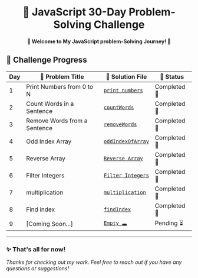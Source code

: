   <h1 align="center">🚀 JavaScript 30-Day Problem-Solving Challenge</h1>



<h4  align="center" > 🚀 Welcome to My JavaScript problem-Solving Journey! 🎯 </h4> 


## 📅 Challenge Progress  

| Day | 📌 Problem Title  | 📂 Solution File | 📆 Status |
|----|--------------------|-----------------|---|
| 1️ | Print Numbers from 0 to N | [`print numbers`](problems/printNumber(day1).js) | Completed 🎯 | 
| 2️ | Count Words in a Sentence | [`countWords`](problems/countWords(day2).js )  | Completed 🎯 |
| 3️ | Remove Words from a Sentence | [`removeWords`](problems/removeWords(day3).js) | Completed 🎯 |
| 4️ | Odd Index Array | [`oddIndexOfArray`](problems/OddIndexArray(day4).js) | Completed 🎯|
| 5️ | Reverse Array | [`Reverse Array`](problems/reverseArray(day5).js) | Completed 🎯 |
| 6️ | Filter Integers | [`Filter Integers`](problems/filterIntegers(day6).js) | Completed 🎯 |
| 7 | multiplication | [`multiplication`](problems/multiplicationTable(day7).js) | Completed 🎯 |
| 8️ | Find index | [`findIndex`](problems/findIndex(day8).js) | Completed 🎯 |
| 9️ | [Coming Soon...] | [`Empty 🕳️`](#) | Pending ⏳ |
<!--
| 10 | [Coming Soon...] | [`Empty 🕳️`](#) | Pending ⏳ |
| 1️1️ | [Coming Soon...] | [`Empty 🕳️`](#) | Pending ⏳ |
| 12 | [Coming Soon...] | [`Empty 🕳️`](#) | Pending ⏳ |
| 13️ | [Coming Soon...] | [`Empty 🕳️`](#) | Pending ⏳ |
| 14️ | [Coming Soon...] | [`Empty 🕳️`](#) | Pending ⏳ |
| 15️ | [Coming Soon...] | [`Empty 🕳️`](#) | Pending ⏳ |
| 16️ | [Coming Soon...] | [`Empty 🕳️`](#) | Pending ⏳ |
| 17️ | [Coming Soon...] | [`Empty 🕳️`](#) | Pending ⏳ |
| 18️ | [Coming Soon...] | [`Empty 🕳️`](#) | Pending ⏳ |
| 19️ | [Coming Soon...] | [`Empty 🕳️`](#) | Pending ⏳ |
| 20️ | [Coming Soon...] | [`Empty 🕳️`](#) | Pending ⏳ |
| 21 | [Coming Soon...] | [`Empty 🕳️`](#) | Pending ⏳ |
| 22 | [Coming Soon...] | [`Empty 🕳️`](#) | Pending ⏳ |
| 23️ | [Coming Soon...] | [`Empty 🕳️`](#) | Pending ⏳ |
| 24️ | [Coming Soon...] | [`Empty 🕳️`](#) | Pending ⏳ |
| 25️ | [Coming Soon...] | [`Empty 🕳️`](#) | Pending ⏳ |
| 26️ | [Coming Soon...] | [`Empty 🕳️`](#) | Pending ⏳ |
| 27️ | [Coming Soon...] | [`Empty 🕳️`](#) | Pending ⏳ |
| 28️ | [Coming Soon...] | [`Empty 🕳️`](#) | Pending ⏳ |
| 29️ | [Coming Soon...] | [`Empty 🕳️`](#) | Pending ⏳ |
| 3️0️ | [Coming Soon...] | [`Empty 🕳️`](#) | Pending ⏳ |
  -->

 


---
<!-- 
## 📂 Code Previews

### 📝 Day 1: Print Numbers from 0 to N [`🔗`](problems/day1.js)
**Problem Statement**: Write a JavaScript function `printNumbers(N)` that prints all numbers from **0 to N**.

#### Code :
```javascript
function printNumber(N) {
  if (N >= 0) {
 for (let i = 0; i <= N; i++) {
console.log(i);
 }
  }
}
printNumber(5);
//output :0 1 2 3 4 5

```
### 📝 Day 2: Word Counter [`🔗`](problems/countWords(day2).js)
**Problem Statement**: Write a JavaScript function `countWords()`  that takes a string and returns the number of words contained in this string .
#### Code :
```javascript
function countWords(sentence) {
  let words = 0;
  let isWord = false;

  for (const char of sentence) {

 if (char != " ") {
if (!isWord) {
  words++;
  isWord = true;
}
 } else {
isWord = false;
 }
  }
  return words;
}
const output = countWords("DEV ZeroOne is a Next-Gen Programming Learning Platform.");
const output2 = countWords(" ");
console.log(output,output2);
//output 8 0
```

### 📝 Day 3: Remove Words [`🔗`](problems/removeWords.js)
**Problem Statement**: Write a JavaScript function `removeWords()` that takes a string and returns the string without the first three words.
- If the input is null, undefined, or the empty string, it returns "Invalid input".
-  If the string length is three or less, it returns "String too short to remove".
- Do not use any built-in string methods such as .slice() or .substring().
#### Code :
```javascript
function removeWords(sentence) {
 
if( sentence === null ||
  sentence === undefined || 
  sentence === ""){
  return "Invalid Input "
 }

 if(typeof sentence !== 'string'){
return "Invalid Input" 
 }  

let removeWord =''
let isWhiteSpaces = true;

  for (const word  of sentence) {
  if(word !== " "){
isWhiteSpaces = false;
break;
  }

  if(isWhiteSpaces){
return "Invalid Input";
  }
 }

 if(sentence.length <= 3){
  return " String is too short to remove";
 }
 
 for(let i = 3; i < sentence.length; i++){

  removeWord = removeWord + sentence[i];

  }
 return removeWord;
}

console.log(removeWords("Dev Zero One")); // Zero One
console.log(removeWords("I love programming"));// ove programming
console.log(removeWords("yes"));// String is too Short to remove
console.log(removeWords(""));// Invalid Input
console.log(removeWords(555));// Invalid Input
console.log(removeWords(null));// Invalid Input


 
```
### 📝 Day 4: Odd Indexed Elements [`🔗`](problems/manipulationOddIndexArry.js)
**Problem Statement**: Write a JavaScript function that takes an array and returns a new array containing all the odd indexed elements from the original array. The function should handle the following cases.
- If the input array is empty or not an array, it returns "Invalid Array".
- If the input array contains non-numeric elements, it returns "Invalid Array".
- If the length of the original array is less than 3, the function adds "DEVZEROONE" to the beginning and if the length of the original array more than 3, the function adds "DEVZEROONE" to the end.
- We consider a 0-indexed position as an odd number.
#### Code :
```javascript
function oddIndexOfArray(arrays){

 if(arrays.length === 0 || 
  !Array.isArray(arrays)){
  return "Invalid Array"
 }

 for (const number of arrays) {
  if(typeof number !== 'number'){
return "Invalid Array "
  }
 
 }

 let newArray = []
 newArray.push(arrays[0]);

 for( let i = 0; i < arrays.length ; i++ ){
  i % 2 !== 0 ? newArray.push(arrays[i]) : null;
 }
 newArray.length < 3 ? newArray.push("DEVZEROONE") : newArray.unshift("DEVZEROONE");

 return newArray;
}

const num = [ 12, 15, 8];
const num2 = [12, 15, 8, 65, 20, 111];

console.log(oddIndexOfArray(num)); // [ 12, 15, 'DEVZEROONE' ]

console.log(oddIndexOfArray(num2));//[ 'DEVZEROONE', 12, 15, 65, 111 ]

```


### 📝 Day 5: [Coming Soon...] [`🔗`](#)
**Problem Statement**: [`emty 🕳️`]
#### Code :
```javascript
console.log('output is on the way ')

``` -->
<!--  
### 📝 Day 6: [Coming Soon...] [`🔗`](#)
**Problem Statement**: [`emty 🕳️`]
#### Code :
```javascript 
console.log('output is on the way ')

```

 ### 📝 Day 7: [Coming Soon...] [`🔗`](#) 
 **Problem Statement**: 

 #### Code: 
```javascript  
console.log('output is on the way ')
``` 
### 📝 Day 8: [Coming Soon...] [`🔗`](#) 
**Problem Statement**: 
#### Code: 
```javascript  
console.log('output is on the way ')
``` 
### 📝 Day 9: [Coming Soon...] [`🔗`](#) **Problem Statement**: 
#### Code:  
```javascript  
console.log('output is on the way ')
``` 
### 📝 Day 10: [Coming Soon...] [`🔗`](#) **Problem Statement**: 
#### Code:  
```javascript  
console.log('output is on the way ')
``` 
### 📝 Day 11: [Coming Soon...] [`🔗`](#) **Problem Statement**: 
#### Code:  
```javascript  
console.log('output is on the way ')
``` 
### 📝 Day 12: [Coming Soon...] [`🔗`](#) **Problem Statement**: 
#### Code:  
```javascript  
console.log('output is on the way ')
``` 
### 📝 Day 13: [Coming Soon...] [`🔗`](#) **Problem Statement**: 
#### Code:  
```javascript  
console.log('output is on the way ')
``` 
### 📝 Day 14: [Coming Soon...] [`🔗`](#) **Problem Statement**: 
#### Code:  
```javascript  
console.log('output is on the way ')
``` 
### 📝 Day 15: [Coming Soon...] [`🔗`](#) **Problem Statement**: 
#### Code:  
```javascript  
console.log('output is on the way ')
``` 
### 📝 Day 16: [Coming Soon...] [`🔗`](#) **Problem Statement**: 
#### Code:  
```javascript  
console.log('output is on the way ')
``` 
### 📝 Day 17: [Coming Soon...] [`🔗`](#) **Problem Statement**: 
#### Code:  
```javascript  
console.log('output is on the way ')
``` 
### 📝 Day 18: [Coming Soon...] [`🔗`](#) **Problem Statement**: 
#### Code:  
```javascript  
console.log('output is on the way ')
``` 
### 📝 Day 19: [Coming Soon...] [`🔗`](#) **Problem Statement**: 
#### Code:  
```javascript  
console.log('output is on the way ')
``` 
### 📝 Day 20: [Coming Soon...] [`🔗`](#) **Problem Statement**: 
#### Code:  
```javascript  
console.log('output is on the way ')
``` 
### 📝 Day 21: [Coming Soon...] [`🔗`](#) **Problem Statement**: 
#### Code:  
```javascript  
console.log('output is on the way ')
``` 
### 📝 Day 22: [Coming Soon...] [`🔗`](#) **Problem Statement**: 
#### Code:  
```javascript  
console.log('output is on the way ')
``` 
### 📝 Day 23: [Coming Soon...] [`🔗`](#) **Problem Statement**: 
#### Code:  
```javascript  
console.log('output is on the way ')
``` 
### 📝 Day 24: [Coming Soon...] [`🔗`](#) **Problem Statement**: 
#### Code:  
```javascript  
console.log('output is on the way ')
``` 
### 📝 Day 25: [Coming Soon...] [`🔗`](#) **Problem Statement**: 
#### Code:  
```javascript  
console.log('output is on the way ')
``` 
### 📝 Day 26: [Coming Soon...] [`🔗`](#) **Problem Statement**: 
#### Code:  
```javascript  
console.log('output is on the way ')
``` 
### 📝 Day 27: [Coming Soon...] [`🔗`](#) **Problem Statement**: 
#### Code:  
```javascript  
console.log('output is on the way ')
``` 
### 📝 Day 28: [Coming Soon...] [`🔗`](#) **Problem Statement**: 
#### Code:  
```javascript  
console.log('output is on the way ')
``` 
### 📝 Day 29: [Coming Soon...] [`🔗`](#) **Problem Statement**: 
#### Code:  
```javascript  
console.log('output is on the way ')
``` 
### 📝 Day 30: [Coming Soon...] [`🔗`](#) **Problem Statement**: 
#### Code:  
```javascript  
console.log('output is on the way ')
``` 
-->
### ✨ That's all for now!

*Thanks for checking out my work. Feel free to reach out if you have any questions or suggestions!*
